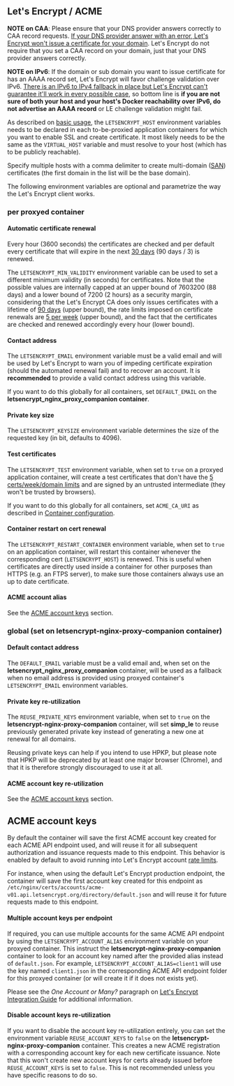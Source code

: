 ## Let's Encrypt / ACME

**NOTE on CAA**: Please ensure that your DNS provider answers correctly to CAA record requests. [If your DNS provider answer with an error, Let's Encrypt won't issue a certificate for your domain](https://letsencrypt.org/docs/caa/). Let's Encrypt do not require that you set a CAA record on your domain, just that your DNS provider answers correctly.

**NOTE on IPv6**: If the domain or sub domain you want to issue certificate for has an AAAA record set, Let's Encrypt will favor challenge validation over IPv6. [There is an IPv6 to IPv4 fallback in place but Let's Encrypt can't guarantee it'll work in every possible case](https://github.com/letsencrypt/boulder/issues/2770#issuecomment-340489871), so bottom line is **if you are not sure of both your host and your host's Docker reachability over IPv6, do not advertise an AAAA record** or LE challenge validation might fail.

As described on [basic usage](./Basic-usage.md), the `LETSENCRYPT_HOST` environment variables needs to be declared in each to-be-proxied application containers for which you want to enable SSL and create certificate. It most likely needs to be the same as the `VIRTUAL_HOST` variable and must resolve to your host (which has to be publicly reachable).

Specify multiple hosts with a comma delimiter to create multi-domain ([SAN](https://www.digicert.com/subject-alternative-name.htm)) certificates (the first domain in the list will be the base domain).

The following environment variables are optional and parametrize the way the Let's Encrypt client works.

### per proxyed container

#### Automatic certificate renewal
Every hour (3600 seconds) the certificates are checked and per default every certificate that will expire in the next [30 days](https://github.com/zenhack/simp_le/blob/a8a8013c097910f8f3cce046f1077b41b745673b/simp_le.py#L73) (90 days / 3) is renewed.

The `LETSENCRYPT_MIN_VALIDITY` environment variable can be used to set a different minimum validity (in seconds) for certificates. Note that the possible values are internally capped at an upper bound of 7603200 (88 days) and a lower bound of 7200 (2 hours) as a security margin, considering that the Let's Encrypt CA does only issues certificates with a lifetime of [90 days](https://letsencrypt.org/2015/11/09/why-90-days.html) (upper bound), the rate limits imposed on certificate renewals are [5 per week](https://letsencrypt.org/docs/rate-limits/) (upper bound), and the fact that the certificates are checked and renewed accordingly every hour (lower bound).

#### Contact address

The `LETSENCRYPT_EMAIL` environment variable must be a valid email and will be used by Let's Encrypt to warn you of impeding certificate expiration (should the automated renewal fail) and to recover an account. It is **recommended** to provide a valid contact address using this variable.

If you want to do this globally for all containers, set `DEFAULT_EMAIL` on the **letsencrypt_nginx_proxy_companion container**.

#### Private key size

The `LETSENCRYPT_KEYSIZE` environment variable determines the size of the requested key (in bit, defaults to 4096).

#### Test certificates

The `LETSENCRYPT_TEST` environment variable, when set to `true` on a proxyed application container, will create a test certificates that don't have the [5 certs/week/domain limits](https://letsencrypt.org/docs/rate-limits/) and are signed by an untrusted intermediate (they won't be trusted by browsers).

If you want to do this globally for all containers, set `ACME_CA_URI` as described in [Container configuration](./Container-configuration.md).

#### Container restart on cert renewal

The `LETSENCRYPT_RESTART_CONTAINER` environment variable, when set to `true` on an application container, will restart this container whenever the corresponding cert (`LETSENCRYPT_HOST`) is renewed. This is useful when certificates are directly used inside a container for other purposes than HTTPS (e.g. an FTPS server), to make sure those containers always use an up to date certificate.

#### ACME account alias

See the [ACME account keys](#multiple-account-keys-per-endpoint) section.

### global (set on letsencrypt-nginx-proxy-companion container)

#### Default contact address

The `DEFAULT_EMAIL` variable must be a valid email and, when set on the **letsencrypt_nginx_proxy_companion** container, will be used as a fallback when no email address is provided using proxyed container's `LETSENCRYPT_EMAIL` environment variables.

#### Private key re-utilization

The `REUSE_PRIVATE_KEYS` environment variable, when set to `true` on the **letsencrypt-nginx-proxy-companion** container, will set **simp_le** to reuse previously generated private key instead of generating a new one at renewal for all domains.

Reusing private keys can help if you intend to use HPKP, but please note that HPKP will be deprecated by at least one major browser (Chrome), and that it is therefore strongly discouraged to use it at all.

#### ACME account key re-utilization

See the [ACME account keys](#disable-account-keys-re-utilization) section.

## ACME account keys

By default the container will save the first ACME account key created for each ACME API endpoint used, and will reuse it for all subsequent authorization and issuance requests made to this endpoint. This behavior is enabled by default to avoid running into Let's Encrypt account [rate limits](https://letsencrypt.org/docs/rate-limits/).

For instance, when using the default Let's Encrypt production endpoint, the container will save the first account key created for this endpoint as `/etc/nginx/certs/accounts/acme-v01.api.letsencrypt.org/directory/default.json` and will reuse it for future requests made to this endpoint.

#### Multiple account keys per endpoint

If required, you can use multiple accounts for the same ACME API endpoint by using the `LETSENCRYPT_ACCOUNT_ALIAS` environment variable on your proxyed container. This instruct the **letsencrypt-nginx-proxy-companion** container to look for an account key named after the provided alias instead of `default.json`. For example, `LETSENCRYPT_ACCOUNT_ALIAS=client1` will use the key named `client1.json` in the corresponding ACME API endpoint folder for this proxyed container (or will create it if it does not exists yet).

Please see the *One Account or Many?* paragraph on [Let's Encrypt Integration Guide](https://letsencrypt.org/docs/integration-guide/) for additional information.

#### Disable account keys re-utilization

If you want to disable the account key re-utilization entirely, you can set the environment variable `REUSE_ACCOUNT_KEYS` to `false` on the **letsencrypt-nginx-proxy-companion** container. This creates a new ACME registration with a corresponding account key for each new certificate issuance. Note that this won't create new account keys for certs already issued before `REUSE_ACCOUNT_KEYS` is set to `false`. This is not recommended unless you have specific reasons to do so.
